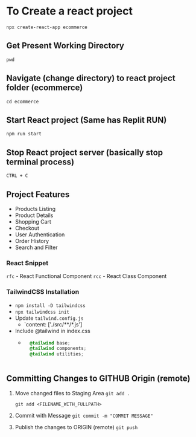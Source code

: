 # To Create a react project
`npx create-react-app ecommerce`

## Get Present Working Directory
`pwd`

## Navigate (change directory) to react project folder (ecommerce)
`cd ecommerce`

## Start React project (Same has Replit RUN)
`npm run start`

## Stop React project server (basically stop terminal process)
`CTRL + C`

## Project Features
- Products Listing 
- Product Details
- Shopping Cart
- Checkout
- User Authentication 
- Order History
- Search and Filter


### React Snippet
`rfc` - React Functional Component
`rcc` - React Class Component


### TailwindCSS Installation
- `npm install -D tailwindcss`
- `npx tailwindcss init`
- Update `tailwind.config.js`
    - `content: ['./src/**/*.js']
- Include @tailwind in index.css
    - ```css
        @tailwind base;
        @tailwind components;
        @tailwind utilities;
    

## Committing Changes to GITHUB Origin (remote)
1. Move changed files to Staging Area
    ```git add .```
    
    ```git add <FILENAME_WITH_FULLPATH>```
2. Commit with Message
    ```git commit -m "COMMIT MESSAGE"```
3. Publish the changes to ORIGIN (remote)
    ```git push```